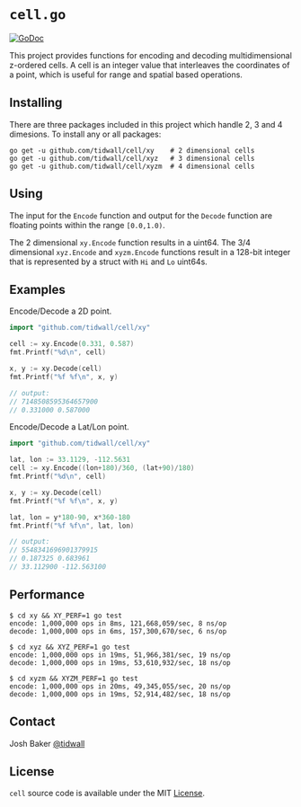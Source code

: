 # `cell.go`

[![GoDoc](https://img.shields.io/badge/api-reference-blue.svg?style=flat-square)](https://godoc.org/github.com/tidwall/cell)

This project provides functions for encoding and decoding multidimensional 
z-ordered cells. A cell is an integer value that interleaves the coordinates of a point, which is useful for range and spatial based operations.

## Installing

There are three packages included in this project which handle 2, 3 and 4
dimesions. To install any or all packages:

```
go get -u github.com/tidwall/cell/xy    # 2 dimensional cells
go get -u github.com/tidwall/cell/xyz   # 3 dimensional cells
go get -u github.com/tidwall/cell/xyzm  # 4 dimensional cells
```

## Using

The input for the `Encode` function and output for the `Decode` function are floating points within the range `[0.0,1.0)`.

The 2 dimensional `xy.Encode` function results in a uint64.
The 3/4 dimensional `xyz.Encode` and `xyzm.Encode` functions result in a 128-bit integer that is represented by a struct with `Hi` and `Lo` uint64s.

## Examples

Encode/Decode a 2D point.

```go
import "github.com/tidwall/cell/xy"

cell := xy.Encode(0.331, 0.587)
fmt.Printf("%d\n", cell)

x, y := xy.Decode(cell)
fmt.Printf("%f %f\n", x, y)

// output:
// 7148508595364657900
// 0.331000 0.587000
```

Encode/Decode a Lat/Lon point.

```go
import "github.com/tidwall/cell/xy"

lat, lon := 33.1129, -112.5631
cell := xy.Encode((lon+180)/360, (lat+90)/180)
fmt.Printf("%d\n", cell)

x, y := xy.Decode(cell)
fmt.Printf("%f %f\n", x, y)

lat, lon = y*180-90, x*360-180
fmt.Printf("%f %f\n", lat, lon)

// output:
// 5548341696901379915
// 0.187325 0.683961
// 33.112900 -112.563100
```

## Performance

```
$ cd xy && XY_PERF=1 go test
encode: 1,000,000 ops in 8ms, 121,668,059/sec, 8 ns/op
decode: 1,000,000 ops in 6ms, 157,300,670/sec, 6 ns/op
```

```
$ cd xyz && XYZ_PERF=1 go test
encode: 1,000,000 ops in 19ms, 51,966,381/sec, 19 ns/op
decode: 1,000,000 ops in 19ms, 53,610,932/sec, 18 ns/op
```

```
$ cd xyzm && XYZM_PERF=1 go test
encode: 1,000,000 ops in 20ms, 49,345,055/sec, 20 ns/op
decode: 1,000,000 ops in 19ms, 52,914,482/sec, 18 ns/op
```

## Contact

Josh Baker [@tidwall](http://twitter.com/tidwall)

## License

`cell` source code is available under the MIT [License](/LICENSE).
